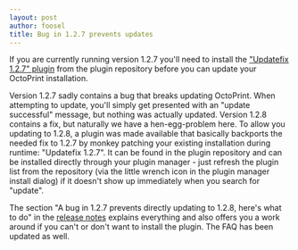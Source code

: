 ```yaml
---
layout: post
author: foosel
title: Bug in 1.2.7 prevents updates
---
```

If you are currently running version 1.2.7 you'll need to install the 
["Updatefix 1.2.7" plugin](http://plugins.octoprint.org/plugins/updatefix127/) from the plugin repository before you can 
update your OctoPrint installation.

Version 1.2.7 sadly contains a bug that breaks updating OctoPrint. When 
attempting to update, you'll simply get presented with an 
"update successful" message, but nothing was actually updated. Version 
1.2.8 contains a fix, but naturally we have a hen-egg-problem here. To 
allow you updating to 1.2.8, a plugin was made available that basically 
backports the needed fix to 1.2.7 by monkey patching your existing 
installation during runtime: "Updatefix 1.2.7". It can be found in the 
plugin repository and can be installed directly through your plugin 
manager - just refresh the plugin list from the repository (via the 
little wrench icon in the plugin manager install dialog) if it doesn't 
show up immediately when you search for "update".

The section "A bug in 1.2.7 prevents directly updating to 1.2.8, here's what to do" 
in the [release notes](https://github.com/foosel/OctoPrint/releases/tag/1.2.8) explains everything and also offers you 
a work around if you can't or don't want to install the plugin. The FAQ 
has been updated as well.